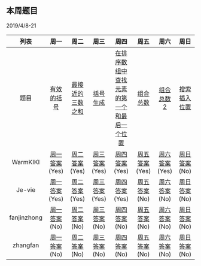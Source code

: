 ## 本周题目 
2019/4/8-21     

|列表|周一	    |周二	    |周三	    |周四	    |周五	    |周六	    |周日	    |
|:-:  |:-:        |:-:         |:-:         |:-:          |:-:         |:-:     |:-:         |
|题目 | [有效的括号](https://leetcode-cn.com/problems/valid-parentheses)    |[最接近的三数之和](https://leetcode-cn.com/problems/3sum-closest)       |[括号生成](https://leetcode-cn.com/problems/generate-parentheses)       |[在排序数组中查找元素的第一个和最后一个位置](https://leetcode-cn.com/problems/find-first-and-last-position-of-element-in-sorted-array)       |[组合总数](https://leetcode-cn.com/problems/combination-sum)       |[组合总数2](https://leetcode-cn.com/problems/combination-sum-ii)       |[搜索插入位置](https://leetcode-cn.com/problems/search-insert-position)|
|WarmKIKI|  [周一答案](https://leetcode-cn.com/submissions/detail/18737565/)(Yes)    |[周二答案](https://leetcode-cn.com/submissions/detail/18841138/)(Yes)   |[周三答案](https://leetcode-cn.com/submissions/detail/18764508/)(Yes)|    [周四答案](https://leetcode-cn.com/submissions/detail/18832767/)(Yes)    |[周五答案](https://leetcode-cn.com/submissions/detail/18943377/)(Yes)   |[周六答案](https://leetcode-cn.com/submissions/detail/19007793/)(Yes)   |[周日答案]()(No)|
|Je-vie|  [周一答案](https://leetcode-cn.com/submissions/detail/19130835/)(Yes)    |[周二答案](https://leetcode-cn.com/submissions/detail/19130913/)(Yes)   |[周三答案](https://leetcode-cn.com/submissions/detail/19173812/)(Yes)|    [周四答案](https://leetcode-cn.com/submissions/detail/19193174/)(Yes)    |[周五答案]()(No)   |[周六答案]()(No)   |[周日答案]()(No)|
|fanjinzhong|  [周一答案]()(No)    |[周二答案]()(No)   |[周三答案]()(No)|    [周四答案]()(No)    |[周五答案]()(No)   |[周六答案]()(No)   |[周日答案]()(No)|
|zhangfan|  [周一答案]()(No)    |[周二答案]()(No)   |[周三答案]()(No)|    [周四答案]()(No)    |[周五答案]()(No)   |[周六答案]()(No)   |[周日答案]()(No)|
